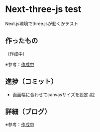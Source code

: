 # Next-three-js test

Next.js環境でthree.jsが動くかテスト

## 作ったもの

（作成中）

※参考：[作成中]()

## 進捗（コミット）

- 画面幅に合わせてcanvasサイズを設定 [#2](https://github.com/ryo-i/next-three-js-test/issues/2)

## 詳細（ブログ）

※参考：[作成中]()